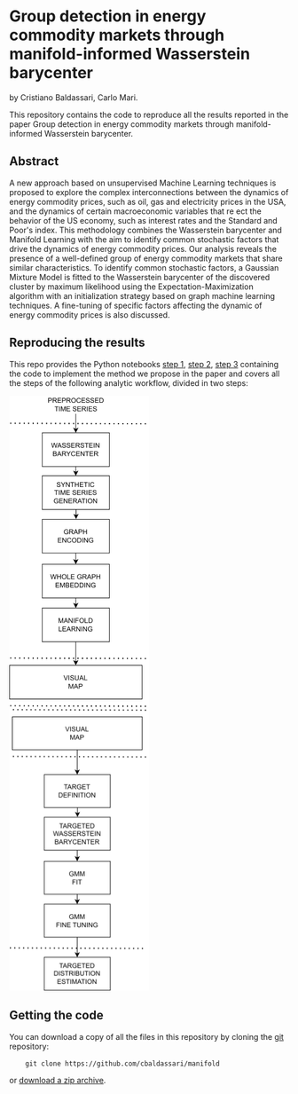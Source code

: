 # Group detection in energy commodity markets through manifold-informed Wasserstein barycenter

by
Cristiano Baldassari,
Carlo Mari.

This repository contains the code to reproduce all the results reported in the paper Group detection in energy commodity markets through manifold-informed Wasserstein barycenter.

## Abstract

A new approach based on unsupervised Machine Learning techniques is proposed
to explore the complex interconnections between the dynamics of energy commodity
prices, such as oil, gas and electricity prices in the USA, and the dynamics of certain
macroeconomic variables that re
ect the behavior of the US economy, such as interest
rates and the Standard and Poor's index. This methodology combines the Wasserstein
barycenter and Manifold Learning with the aim to identify common stochastic factors
that drive the dynamics of energy commodity prices. Our analysis reveals the presence
of a well-defined group of energy commodity markets that share similar characteristics.
To identify common stochastic factors, a Gaussian Mixture Model is fitted to the
Wasserstein barycenter of the discovered cluster by maximum likelihood using the
Expectation-Maximization algorithm with an initialization strategy based on graph
machine learning techniques. A fine-tuning of specific factors affecting the dynamic of
energy commodity prices is also discussed.

## Reproducing the results

This repo provides the Python notebooks [step 1](https://github.com/cbaldassari/manifold/blob/main/manifold-informed-wasserstein-barycenter.ipynb), [step 2](https://github.com/cbaldassari/manifold/blob/main/manifold-informed-wasserstein-barycenter-generateviz.ipynb), [step 3](https://github.com/cbaldassari/manifold/blob/main/manifold-informed-wasserstein-barycenter-wassgmmcalibration.ipynb) containing the code to implement the method we propose in the paper and covers all the steps of the following analytic workflow, divided in two steps:



<img src="https://github.com/cbaldassari/manifold/blob/23243b873b8515ee9f9694c39b3fc8fb43e91b10/wf1.png" width=50% height=50%>
<img src="https://github.com/cbaldassari/manifold/blob/23243b873b8515ee9f9694c39b3fc8fb43e91b10/wf2.png" width=50% height=50%>


## Getting the code
You can download a copy of all the files in this repository by cloning the
[git](https://github.com/cbaldassari/manifold) repository:
```
    git clone https://github.com/cbaldassari/manifold
```
or [download a zip archive](https://github.com/cbaldassari/manifold/archive/refs/heads/main.zip).
